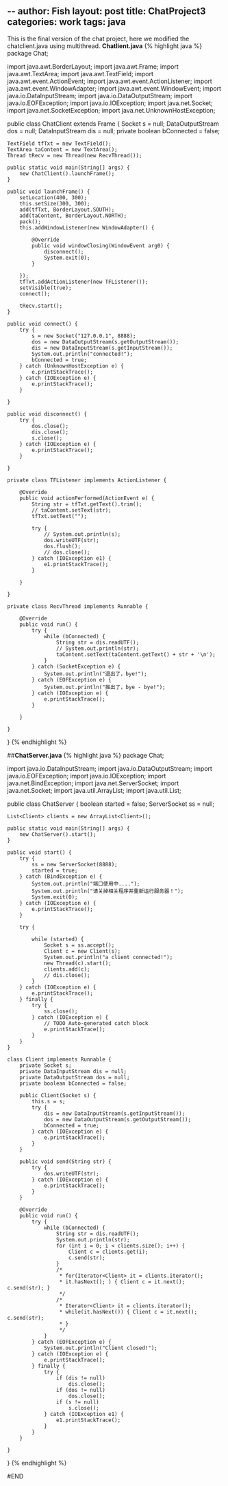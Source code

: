 --
author: Fish
layout: post
title: ChatProject3 
categories: work 
tags: java 
---
This is the final version of the chat project, here we modified the chatclient.java using multithread. 
<b>Chatlient.java</b>
{% highlight java %}
package Chat;

import java.awt.BorderLayout;
import java.awt.Frame;
import java.awt.TextArea;
import java.awt.TextField;
import java.awt.event.ActionEvent;
import java.awt.event.ActionListener;
import java.awt.event.WindowAdapter;
import java.awt.event.WindowEvent;
import java.io.DataInputStream;
import java.io.DataOutputStream;
import java.io.EOFException;
import java.io.IOException;
import java.net.Socket;
import java.net.SocketException;
import java.net.UnknownHostException;

public class ChatClient extends Frame {
    Socket s = null;
    DataOutputStream dos = null;
    DataInputStream dis = null;
    private boolean bConnected = false;

    TextField tfTxt = new TextField();
    TextArea taContent = new TextArea();
    Thread tRecv = new Thread(new RecvThread());

    public static void main(String[] args) {
        new ChatClient().launchFrame();
    }

    public void launchFrame() {
        setLocation(400, 300);
        this.setSize(300, 300);
        add(tfTxt, BorderLayout.SOUTH);
        add(taContent, BorderLayout.NORTH);
        pack();
        this.addWindowListener(new WindowAdapter() {

            @Override
            public void windowClosing(WindowEvent arg0) {
                disconnect();
                System.exit(0);
            }

        });
        tfTxt.addActionListener(new TFListener());
        setVisible(true);
        connect();

        tRecv.start();
    }

    public void connect() {
        try {
            s = new Socket("127.0.0.1", 8888);
            dos = new DataOutputStream(s.getOutputStream());
            dis = new DataInputStream(s.getInputStream());
            System.out.println("connected!");
            bConnected = true;
        } catch (UnknownHostException e) {
            e.printStackTrace();
        } catch (IOException e) {
            e.printStackTrace();
        }

    }

    public void disconnect() {
        try {
            dos.close();
            dis.close();
            s.close();
        } catch (IOException e) {
            e.printStackTrace();
        }

    }

    private class TFListener implements ActionListener {

        @Override
        public void actionPerformed(ActionEvent e) {
            String str = tfTxt.getText().trim();
            // taContent.setText(str);
            tfTxt.setText("");

            try {
                // System.out.println(s);
                dos.writeUTF(str);
                dos.flush();
                // dos.close();
            } catch (IOException e1) {
                e1.printStackTrace();
            }

        }

    }

    private class RecvThread implements Runnable {

        @Override
        public void run() {
            try {
                while (bConnected) {
                    String str = dis.readUTF();
                    // System.out.println(str);
                    taContent.setText(taContent.getText() + str + '\n');
                }
            } catch (SocketException e) {
                System.out.println("退出了，bye!");
            } catch (EOFException e) {
                System.out.println("推出了，bye - bye!");
            } catch (IOException e) {
                e.printStackTrace();
            }

        }

    }
}
{% endhighlight %}
<!--more-->

##<b>ChatServer.java</b>
{% highlight java %}
package Chat;

import java.io.DataInputStream;
import java.io.DataOutputStream;
import java.io.EOFException;
import java.io.IOException;
import java.net.BindException;
import java.net.ServerSocket;
import java.net.Socket;
import java.util.ArrayList;
import java.util.List;

public class ChatServer {
    boolean started = false;
    ServerSocket ss = null;

    List<Client> clients = new ArrayList<Client>();

    public static void main(String[] args) {
        new ChatServer().start();
    }

    public void start() {
        try {
            ss = new ServerSocket(8888);
            started = true;
        } catch (BindException e) {
            System.out.println("端口使用中....");
            System.out.println("请关掉相关程序并重新运行服务器！");
            System.exit(0);
        } catch (IOException e) {
            e.printStackTrace();
        }

        try {

            while (started) {
                Socket s = ss.accept();
                Client c = new Client(s);
                System.out.println("a client connected!");
                new Thread(c).start();
                clients.add(c);
                // dis.close();
            }
        } catch (IOException e) {
            e.printStackTrace();
        } finally {
            try {
                ss.close();
            } catch (IOException e) {
                // TODO Auto-generated catch block
                e.printStackTrace();
            }
        }
    }

    class Client implements Runnable {
        private Socket s;
        private DataInputStream dis = null;
        private DataOutputStream dos = null;
        private boolean bConnected = false;

        public Client(Socket s) {
            this.s = s;
            try {
                dis = new DataInputStream(s.getInputStream());
                dos = new DataOutputStream(s.getOutputStream());
                bConnected = true;
            } catch (IOException e) {
                e.printStackTrace();
            }
        }

        public void send(String str) {
            try {
                dos.writeUTF(str);
            } catch (IOException e) {
                e.printStackTrace();
            }
        }

        @Override
        public void run() {
            try {
                while (bConnected) {
                    String str = dis.readUTF();
                    System.out.println(str);
                    for (int i = 0; i < clients.size(); i++) {
                        Client c = clients.get(i);
                        c.send(str);
                    }
                    /*
                     * for(Iterator<Client> it = clients.iterator();
                     * it.hasNext(); ) { Client c = it.next(); c.send(str); }
                     */
                    /*
                     * Iterator<Client> it = clients.iterator();
                     * while(it.hasNext()) { Client c = it.next(); c.send(str);
                     * }
                     */
                }
            } catch (EOFException e) {
                System.out.println("Client closed!");
            } catch (IOException e) {
                e.printStackTrace();
            } finally {
                try {
                    if (dis != null)
                        dis.close();
                    if (dos != null)
                        dos.close();
                    if (s != null)
                        s.close();
                } catch (IOException e1) {
                    e1.printStackTrace();
                }
            }
        }

    }
}
{% endhighlight %}

#END
